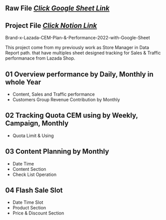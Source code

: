 
## Raw File [_Click Google Sheet Link_](https://docs.google.com/spreadsheets/d/1_WigTC3YZHIByeEPrSucmuGaCI3QwwaV/edit?usp=sharing&ouid=108737055658832320010&rtpof=true&sd=true)

## Project File [_Click Notion Link_](https://www.notion.so/suphakit-panthu/Design-Tracking-Data-CEM-Lazada-Shop-performance-99d38acb8d25414e9d411621abf96241?pvs=4)

Brand-x-Lazada-CEM-Plan-&-Performance-2022-with-Google-Sheet

This project come from my previously work as Store Manager in Data Report path. 
that have multiples sheet designed tracking for Sales & Traffic performanace from Lazada Shop.

## 01 Overview performance by Daily, Monthly in whole Year
- Content, Sales and Traffic performance
- Customers Group Revenue Contribution by Monthly

## 02 Tracking Quota CEM using by Weekly, Campaign, Monthly
- Quota Limit & Using

## 03 Content Planning by Monthly
- Date Time
- Content Section
- Check List Operation

## 04 Flash Sale Slot
- Date Time Slot
- Product Section
- Price & Discount Section
